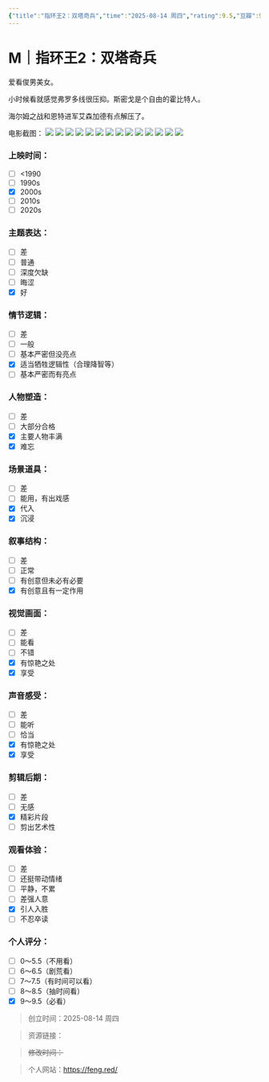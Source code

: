 ```yaml
---
{"title":"指环王2：双塔奇兵","time":"2025-08-14 周四","rating":9.5,"豆瓣":9.2,"上映时间":["2002"],"类型":["M","剧情","冒险"],"导演":["彼得·杰克逊 Peter Jackson"],"主演":["伊利亚·伍德 Elijah Wood"],"国家/地区":["新西兰","美国"],"片长/分钟":"235分钟(蓝光加长版)","dg-publish":true,"permalink":"/300 评价/M电影/新近看过/指环王2：双塔奇兵/","dgPassFrontmatter":true,"created":"2025-08-14T08:33:26.546+08:00","updated":"2025-08-14T09:46:25.576+08:00"}
---
```


# M｜指环王2：双塔奇兵
爱看俊男美女。

小时候看就感觉弗罗多线很压抑。斯密戈是个自由的霍比特人。

海尔姆之战和恩特进军艾森加德有点解压了。

电影截图：
![](https://maple-forest-1315227141.cos.ap-nanjing.myqcloud.com/20250814093902264.jpg)
![](https://maple-forest-1315227141.cos.ap-nanjing.myqcloud.com/20250814093902265.jpg)
![](https://maple-forest-1315227141.cos.ap-nanjing.myqcloud.com/20250814093902266.jpg)
![](https://maple-forest-1315227141.cos.ap-nanjing.myqcloud.com/20250814093902267.jpg)
![](https://maple-forest-1315227141.cos.ap-nanjing.myqcloud.com/20250814093902268.jpg)
![](https://maple-forest-1315227141.cos.ap-nanjing.myqcloud.com/20250814093902269.jpg)
![](https://maple-forest-1315227141.cos.ap-nanjing.myqcloud.com/20250814093902270.jpg)
![](https://maple-forest-1315227141.cos.ap-nanjing.myqcloud.com/20250814093902271.jpg)
![](https://maple-forest-1315227141.cos.ap-nanjing.myqcloud.com/20250814093902272.jpg)
![](https://maple-forest-1315227141.cos.ap-nanjing.myqcloud.com/20250814093902273.jpg)
![](https://maple-forest-1315227141.cos.ap-nanjing.myqcloud.com/20250814093902274.jpg)
![](https://maple-forest-1315227141.cos.ap-nanjing.myqcloud.com/20250814093902275.jpg)
![](https://maple-forest-1315227141.cos.ap-nanjing.myqcloud.com/20250814093902276.jpg)
![](https://maple-forest-1315227141.cos.ap-nanjing.myqcloud.com/20250814093902277.jpg)
### 上映时间：
- [ ] <1990
- [ ] 1990s
- [x] 2000s
- [ ] 2010s
- [ ] 2020s
### 主题表达：
- [ ] 差
- [ ] 普通
- [ ] 深度欠缺
- [ ] 晦涩
- [x] 好
### 情节逻辑：
- [ ] 差
- [ ] 一般
- [ ] 基本严密但没亮点
- [x] 适当牺牲逻辑性（合理降智等）
- [ ] 基本严密而有亮点
### 人物塑造：
- [ ] 差
- [ ] 大部分合格
- [x] 主要人物丰满
- [x] 难忘
### 场景道具：
- [ ] 差
- [ ] 能用，有出戏感
- [x] 代入
- [x] 沉浸
### 叙事结构：
- [ ] 差
- [ ] 正常
- [ ] 有创意但未必有必要
- [x] 有创意且有一定作用
### 视觉画面：
- [ ] 差
- [ ] 能看
- [ ] 不错
- [x] 有惊艳之处
- [x] 享受
### 声音感受：
- [ ] 差
- [ ] 能听
- [ ] 恰当
- [x] 有惊艳之处
- [x] 享受
### 剪辑后期：
- [ ] 差
- [ ] 无感
- [x] 精彩片段
- [ ] 剪出艺术性
### 观看体验：
- [ ] 差
- [ ] 还挺带动情绪
- [ ] 平静，不累
- [ ] 差强人意
- [x] 引人入胜
- [ ] 不忍卒读
### 个人评分：
- [ ] 0～5.5（不用看）
- [ ] 6～6.5（剧荒看）
- [ ] 7～7.5（有时间可以看）
- [ ] 8～8.5（抽时间看）
- [x] 9～9.5（必看）

>创立时间：2025-08-14 周四

>资源链接：

>~~修改时间：~~

>个人网站：https://feng.red/



